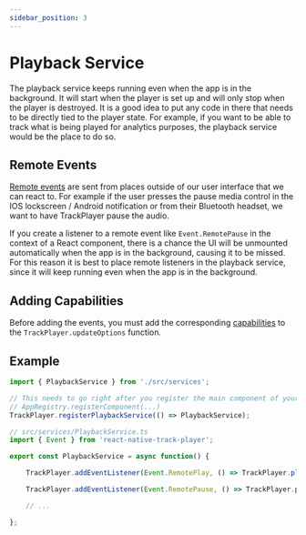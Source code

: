 ```yaml
---
sidebar_position: 3
---
```


# Playback Service

The playback service keeps running even when the app is in the background. It will start when the player is set up and will only stop when the player is destroyed. It is a good idea to put any code in there that needs to be directly tied to the player state. For example, if you want to be able to track what is being played for analytics purposes, the playback service would be the place to do so.

## Remote Events

[Remote events](../api/events.md#media-controls) are sent from places outside of our user interface that we can react to. For example if the user presses the pause media control in the IOS lockscreen / Android notification or from their Bluetooth headset, we want to have TrackPlayer pause the audio.

If you create a listener to a remote event like `Event.RemotePause` in the context of a React component, there is a chance the UI will be unmounted automatically when the app is in the background, causing it to be missed. For this reason it is best to place remote listeners in the playback service, since it will keep running even when the app is in the background.

## Adding Capabilities

Before adding the events, you must add the corresponding [capabilities](../api/constants/capability.md) to the `TrackPlayer.updateOptions` function.

## Example
```js
import { PlaybackService } from './src/services';

// This needs to go right after you register the main component of your app
// AppRegistry.registerComponent(...)
TrackPlayer.registerPlaybackService(() => PlaybackService);
```

```ts
// src/services/PlaybackService.ts
import { Event } from 'react-native-track-player';

export const PlaybackService = async function() {

    TrackPlayer.addEventListener(Event.RemotePlay, () => TrackPlayer.play());

    TrackPlayer.addEventListener(Event.RemotePause, () => TrackPlayer.pause());

    // ...

};
```
